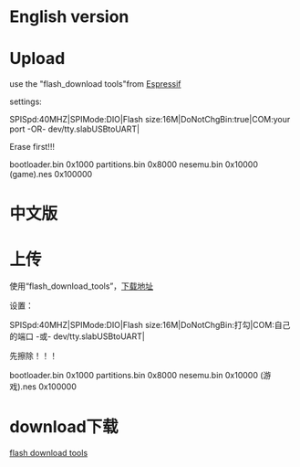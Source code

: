 # English version

# Upload

use the "flash_download tools"from [Espressif](https://www.espressif.com/en/products/hardware/esp32/resources)

settings:

SPISpd:40MHZ|SPIMode:DIO|Flash size:16M|DoNotChgBin:true|COM:your port -OR- dev/tty.slabUSBtoUART|

Erase first!!!

bootloader.bin 0x1000
partitions.bin 0x8000
nesemu.bin 0x10000
(game).nes 0x100000

# 中文版

# 上传

使用“flash_download_tools”，[下载地址](https://www.espressif.com/zh-hans/products/hardware/esp32/resources)

设置：

SPISpd:40MHZ|SPIMode:DIO|Flash size:16M|DoNotChgBin:打勾|COM:自己的端口 -或- dev/tty.slabUSBtoUART|

先擦除！！！

bootloader.bin 0x1000
partitions.bin 0x8000
nesemu.bin 0x10000
(游戏).nes 0x100000


# download下载

[flash download tools](https://www.espressif.com/sites/default/files/tools/flash_download_tools_v3.6.7.zip)
